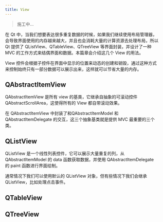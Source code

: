 ```yaml
---
title: View
---
```


> 施工中...

在 Qt 中，当我们想要表达很多重复数据的时候，如果我们继续使用布局管理器，会导致界面使用的内存越来越大，并且也会消耗大量的计算资源去处理布局，所以 Qt 提供了 QListView、QTableView、QTreeView 等界面封装，并设计了一种 MVC 的工作方式来结偶界面和数据。本篇章会介绍这几个 View 的用法。

View 控件会根据子控件在界面中显示的位置来动态的创建和销毁，通过这种方式来控制始终只有一部分数据可以展示出来，这样就可以节省大量的内存。

## QAbstractItemView

QAbstractItemView 是所有 view 的基类，它继承自抽象的可滚动控件 QAbstractScrollArea，这使得所有的 View 都自带滚动效果。

在 QAbstractItemView 中封装了和QAbstractItemModel 和QAbstractItemDelegate 的交互，这三个抽象基类就是提供 MVC 最重要的三个类。

## QListView

QListView 是一个线性列表控件，它可以展示大量重复的列，从 QAbstractItemModel 的 data 函数获取数据，并使用 QAbstractItemDelegate 的 paint 函数进行界面绘制。

通常情况下我们可以使用默认的 QListView 对象，但有些情况下我们会继承 QListView，比如处理点击事件。

## QTableView

## QTreeView
